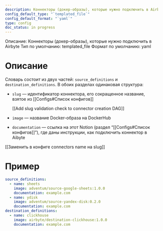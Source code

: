 ```yaml
---
description: Коннекторы (докер-образы), которые нужно подключить в Airbyte
config_default_type: "`templated_file`"
config_default_format: "`yaml`"
type: config
doc_status: in progress
---
```



Описание: Коннекторы (докер-образы), которые нужно подключить в Airbyte
Тип по умолчанию: templated_file
Формат по умолчанию: yaml

# Описание

Словарь состоит из двух частей: `source_definitions` и `destination_definitions`. В обоих разделах одинаковая структура:

- `slug`  — идентификатор коннектора, его сокращенное название, взятое из [[Configs#Список конфигов]]
    
    [[Add slug validation check to connector creation DAG]]
    
- `image` — название Docker-образа на DockerHub
- `documentation`  — ссылка на этот Notion (раздел “[[Configs#Список конфигов]]”), где даны инструкции, как подключить коннектор в Aibyte

[[Заменить в конфиге connectors name на slug]]

# Пример

```yaml
source_definitions:
  - name: sheets
    image: adventum/source-google-sheets:1.0.0
    documentation: example.com
  - name: ydisk
    image: adventum/source-yandex-disk:0.2.0
    documentation: example.com
destination_definitions:
  - name: clickhouse
    image: airbyte/destination-clickhouse:1.0.0
    documentation: example.com
```